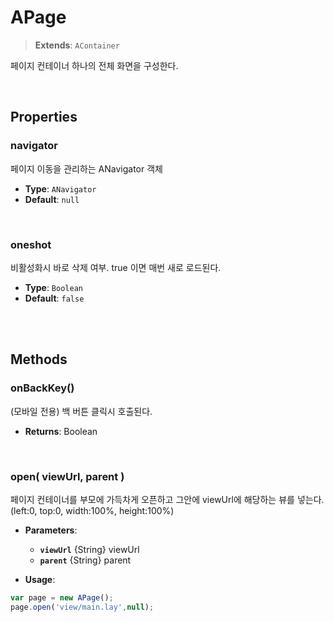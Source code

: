 # APage
> **Extends**: `AContainer`

페이지 컨테이너 하나의 전체 화면을 구성한다.

<br/>

## Properties


### navigator

페이지 이동을 관리하는 ANavigator 객체

* **Type**: `ANavigator`
* **Default**: `null`

<br/>

### oneshot

비활성화시 바로 삭제 여부. true 이면 매번 새로 로드된다.

* **Type**: `Boolean`
* **Default**: `false`

<br/>
<br/>

## Methods

### onBackKey()

(모바일 전용) 백 버튼 클릭시 호출된다.

* **Returns**: Boolean

<br/>

### open( viewUrl, parent )

페이지 컨테이너를 부모에 가득차게 오픈하고 그안에 viewUrl에 해당하는 뷰를 넣는다.(left:0, top:0, width:100%, height:100%)

* **Parameters**: 
	* **`viewUrl`** {String} viewUrl
	* **`parent`** {String} parent

* **Usage**: 
```js
var page = new APage();
page.open('view/main.lay',null);
```

<br/>
<br/>

